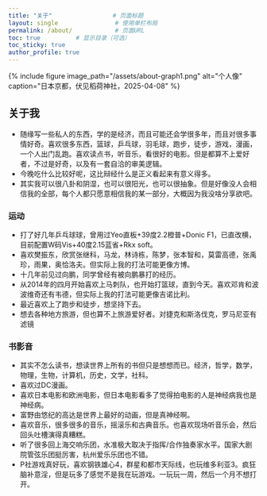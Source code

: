 ```yaml
---
title: "关于"                 # 页面标题
layout: single                # 使用单栏布局
permalink: /about/            # 页面URL
toc: true          # 显示目录（可选）
toc_sticky: true  
author_profile: true
---
```


{% include figure 
   image_path="/assets/about-graph1.png" 
   alt="个人像"
   caption="日本京都，伏见稻荷神社，2025-04-08" 
%}

## 关于我
 - 随缘写一些私人的东西，学的是经济，而且可能还会学很多年，而且对很多事情好奇。喜欢很多东西，篮球，乒乓球，羽毛球，跑步，徒步，游戏，漫画，一个人出门乱跑。喜欢读点书，听音乐，看很好的电影。但是都算不上爱好者，不过是好奇，以及有一套自洽的审美逻辑。
 - 今晚吃什么比较好呢，这比辩经什么是正义看起来有意义得多。
 - 其实我可以很八卦和阴湿，也可以很阳光，也可以很抽象。但是好像没人会相信我的全部，每个人都只愿意相信我的某一部分，大概因为我没啥分享欲吧。

### 运动
 - 打了好几年乒乓球球，曾用过Yeo直板+39度2.2橙普+Donic F1，已直改横，目前配置W码Vis+40度2.15蓝省+Rkx soft。
 - 喜欢樊振东，欣赏张继科，马龙，林诗栋，陈梦，张本智和，莫雷高德，张禹珍，雨果，奥恰洛夫。但实际上我的打法可能更像方博。
 - 十几年前见过向鹏，同学曾经有被向鹏暴打的经历。
 - 从2014年的四月开始喜欢上马刺队，也开始打篮球，直到今天。喜欢邓肯和波波维奇还有韦德，但实际上我的打法可能更像吉诺比利。
 - 最近喜欢上了跑步和徒步，想坚持下去。
 - 想去各种地方旅游，但也算不上旅游爱好者。对捷克和斯洛伐克，罗马尼亚有滤镜

### 书影音
- 其实不怎么读书，想读世界上所有的书但只是想想而已。经济，哲学，数学，物理，生物，计算机，历史，文学，社科。
- 喜欢过DC漫画。
- 喜欢日本电影和欧洲电影，但日本电影看多了觉得拍电影的人是神经病我也是神经病。
- 富野由悠纪的高达是世界上最好的动画，但是真神经啊。
- 喜欢音乐，很多很多的音乐，摇滚乐和古典音乐。也喜欢现场听音乐会，然后回头吐槽演得真糟糕。
- 听了很多回上海交响乐团，水准极大取决于指挥/合作独奏家水平。国家大剧院管弦乐团挺厉害，杭州爱乐乐团也不错。
- P社游戏真好玩，喜欢钢铁雄心4，群星和都市天际线，也玩维多利亚3。疯狂脑补意淫，但是玩多了感觉不是我在玩游戏。一玩玩一周，然后一个月不想打开。
